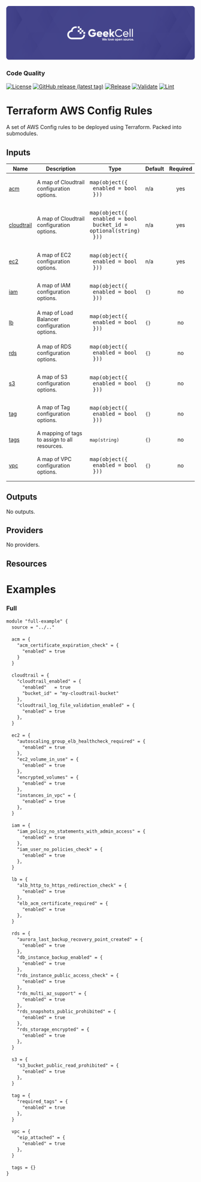 <!-- BEGIN_TF_DOCS -->
[![Geek Cell GmbH](https://raw.githubusercontent.com/geekcell/.github/main/geekcell-github-banner.png)](https://www.geekcell.io/)

### Code Quality
[![License](https://img.shields.io/github/license/geekcell/terraform-aws-config-rules)](https://github.com/geekcell/terraform-aws-config-rules/blob/master/LICENSE)
[![GitHub release (latest tag)](https://img.shields.io/github/v/release/geekcell/terraform-aws-config-rules?logo=github&sort=semver)](https://github.com/geekcell/terraform-aws-config-rules/releases)
[![Release](https://github.com/geekcell/terraform-aws-config-rules/actions/workflows/release.yaml/badge.svg)](https://github.com/geekcell/terraform-aws-config-rules/actions/workflows/release.yaml)
[![Validate](https://github.com/geekcell/terraform-aws-config-rules/actions/workflows/validate.yaml/badge.svg)](https://github.com/geekcell/terraform-aws-config-rules/actions/workflows/validate.yaml)
[![Lint](https://github.com/geekcell/terraform-aws-config-rules/actions/workflows/linter.yaml/badge.svg)](https://github.com/geekcell/terraform-aws-config-rules/actions/workflows/linter.yaml)

<!--
Comment in if Bridgecrew is configured

### Security
[![Infrastructure Tests](https://www.bridgecrew.cloud/badges/github/geekcell/terraform-aws-config-rules/general)](https://www.bridgecrew.cloud/link/badge?vcs=github&fullRepo=geekcell%2Fterraform-aws-config-rules&benchmark=INFRASTRUCTURE+SECURITY)

#### Cloud
[![Infrastructure Tests](https://www.bridgecrew.cloud/badges/github/geekcell/terraform-aws-config-rules/cis_aws)](https://www.bridgecrew.cloud/link/badge?vcs=github&fullRepo=geekcell%2Fterraform-aws-config-rules&benchmark=CIS+AWS+V1.2)
[![Infrastructure Tests](https://www.bridgecrew.cloud/badges/github/geekcell/terraform-aws-config-rules/cis_aws_13)](https://www.bridgecrew.cloud/link/badge?vcs=github&fullRepo=geekcell%2Fterraform-aws-config-rules&benchmark=CIS+AWS+V1.3)
[![Infrastructure Tests](https://www.bridgecrew.cloud/badges/github/geekcell/terraform-aws-config-rules/cis_azure)](https://www.bridgecrew.cloud/link/badge?vcs=github&fullRepo=geekcell%2Fterraform-aws-config-rules&benchmark=CIS+AZURE+V1.1)
[![Infrastructure Tests](https://www.bridgecrew.cloud/badges/github/geekcell/terraform-aws-config-rules/cis_azure_13)](https://www.bridgecrew.cloud/link/badge?vcs=github&fullRepo=geekcell%2Fterraform-aws-config-rules&benchmark=CIS+AZURE+V1.3)
[![Infrastructure Tests](https://www.bridgecrew.cloud/badges/github/geekcell/terraform-aws-config-rules/cis_gcp)](https://www.bridgecrew.cloud/link/badge?vcs=github&fullRepo=geekcell%2Fterraform-aws-config-rules&benchmark=CIS+GCP+V1.1)

##### Container
[![Infrastructure Tests](https://www.bridgecrew.cloud/badges/github/geekcell/terraform-aws-config-rules/cis_kubernetes_16)](https://www.bridgecrew.cloud/link/badge?vcs=github&fullRepo=geekcell%2Fterraform-aws-config-rules&benchmark=CIS+KUBERNETES+V1.6)
[![Infrastructure Tests](https://www.bridgecrew.cloud/badges/github/geekcell/terraform-aws-config-rules/cis_eks_11)](https://www.bridgecrew.cloud/link/badge?vcs=github&fullRepo=geekcell%2Fterraform-aws-config-rules&benchmark=CIS+EKS+V1.1)
[![Infrastructure Tests](https://www.bridgecrew.cloud/badges/github/geekcell/terraform-aws-config-rules/cis_gke_11)](https://www.bridgecrew.cloud/link/badge?vcs=github&fullRepo=geekcell%2Fterraform-aws-config-rules&benchmark=CIS+GKE+V1.1)
[![Infrastructure Tests](https://www.bridgecrew.cloud/badges/github/geekcell/terraform-aws-config-rules/cis_kubernetes)](https://www.bridgecrew.cloud/link/badge?vcs=github&fullRepo=geekcell%2Fterraform-aws-config-rules&benchmark=CIS+KUBERNETES+V1.5)

#### Data protection
[![Infrastructure Tests](https://www.bridgecrew.cloud/badges/github/geekcell/terraform-aws-config-rules/soc2)](https://www.bridgecrew.cloud/link/badge?vcs=github&fullRepo=geekcell%2Fterraform-aws-config-rules&benchmark=SOC2)
[![Infrastructure Tests](https://www.bridgecrew.cloud/badges/github/geekcell/terraform-aws-config-rules/pci)](https://www.bridgecrew.cloud/link/badge?vcs=github&fullRepo=geekcell%2Fterraform-aws-config-rules&benchmark=PCI-DSS+V3.2)
[![Infrastructure Tests](https://www.bridgecrew.cloud/badges/github/geekcell/terraform-aws-config-rules/pci_dss_v321)](https://www.bridgecrew.cloud/link/badge?vcs=github&fullRepo=geekcell%2Fterraform-aws-config-rules&benchmark=PCI-DSS+V3.2.1)
[![Infrastructure Tests](https://www.bridgecrew.cloud/badges/github/geekcell/terraform-aws-config-rules/iso)](https://www.bridgecrew.cloud/link/badge?vcs=github&fullRepo=geekcell%2Fterraform-aws-config-rules&benchmark=ISO27001)
[![Infrastructure Tests](https://www.bridgecrew.cloud/badges/github/geekcell/terraform-aws-config-rules/nist)](https://www.bridgecrew.cloud/link/badge?vcs=github&fullRepo=geekcell%2Fterraform-aws-config-rules&benchmark=NIST-800-53)
[![Infrastructure Tests](https://www.bridgecrew.cloud/badges/github/geekcell/terraform-aws-config-rules/hipaa)](https://www.bridgecrew.cloud/link/badge?vcs=github&fullRepo=geekcell%2Fterraform-aws-config-rules&benchmark=HIPAA)
[![Infrastructure Tests](https://www.bridgecrew.cloud/badges/github/geekcell/terraform-aws-config-rules/fedramp_moderate)](https://www.bridgecrew.cloud/link/badge?vcs=github&fullRepo=geekcell%2Fterraform-aws-config-rules&benchmark=FEDRAMP+%28MODERATE%29)

-->

# Terraform AWS Config Rules

A set of AWS Config rules to be deployed using Terraform. Packed into submodules.

## Inputs

| Name | Description | Type | Default | Required |
|------|-------------|------|---------|:--------:|
| <a name="input_acm"></a> [acm](#input\_acm) | A map of Cloudtrail configuration options. | <pre>map(object({<br>    enabled = bool<br>  }))</pre> | n/a | yes |
| <a name="input_cloudtrail"></a> [cloudtrail](#input\_cloudtrail) | A map of Cloudtrail configuration options. | <pre>map(object({<br>    enabled   = bool<br>    bucket_id = optional(string)<br>  }))</pre> | n/a | yes |
| <a name="input_ec2"></a> [ec2](#input\_ec2) | A map of EC2 configuration options. | <pre>map(object({<br>    enabled = bool<br>  }))</pre> | n/a | yes |
| <a name="input_iam"></a> [iam](#input\_iam) | A map of IAM configuration options. | <pre>map(object({<br>    enabled = bool<br>  }))</pre> | `{}` | no |
| <a name="input_lb"></a> [lb](#input\_lb) | A map of Load Balancer configuration options. | <pre>map(object({<br>    enabled = bool<br>  }))</pre> | `{}` | no |
| <a name="input_rds"></a> [rds](#input\_rds) | A map of RDS configuration options. | <pre>map(object({<br>    enabled = bool<br>  }))</pre> | `{}` | no |
| <a name="input_s3"></a> [s3](#input\_s3) | A map of S3 configuration options. | <pre>map(object({<br>    enabled = bool<br>  }))</pre> | `{}` | no |
| <a name="input_tag"></a> [tag](#input\_tag) | A map of Tag configuration options. | <pre>map(object({<br>    enabled = bool<br>  }))</pre> | `{}` | no |
| <a name="input_tags"></a> [tags](#input\_tags) | A mapping of tags to assign to all resources. | `map(string)` | `{}` | no |
| <a name="input_vpc"></a> [vpc](#input\_vpc) | A map of VPC configuration options. | <pre>map(object({<br>    enabled = bool<br>  }))</pre> | `{}` | no |

## Outputs

No outputs.

## Providers

No providers.

## Resources


# Examples
### Full
```hcl
module "full-example" {
  source = "../.."

  acm = {
    "acm_certificate_expiration_check" = {
      "enabled" = true
    }
  }

  cloudtrail = {
    "cloudtrail_enabled" = {
      "enabled"   = true
      "bucket_id" = "my-cloudtrail-bucket"
    },
    "cloudtrail_log_file_validation_enabled" = {
      "enabled" = true
    },
  }

  ec2 = {
    "autoscaling_group_elb_healthcheck_required" = {
      "enabled" = true
    },
    "ec2_volume_in_use" = {
      "enabled" = true
    },
    "encrypted_volumes" = {
      "enabled" = true
    },
    "instances_in_vpc" = {
      "enabled" = true
    },
  }

  iam = {
    "iam_policy_no_statements_with_admin_access" = {
      "enabled" = true
    },
    "iam_user_no_policies_check" = {
      "enabled" = true
    },
  }

  lb = {
    "alb_http_to_https_redirection_check" = {
      "enabled" = true
    },
    "elb_acm_certificate_required" = {
      "enabled" = true
    },
  }

  rds = {
    "aurora_last_backup_recovery_point_created" = {
      "enabled" = true
    },
    "db_instance_backup_enabled" = {
      "enabled" = true
    },
    "rds_instance_public_access_check" = {
      "enabled" = true
    },
    "rds_multi_az_support" = {
      "enabled" = true
    },
    "rds_snapshots_public_prohibited" = {
      "enabled" = true
    },
    "rds_storage_encrypted" = {
      "enabled" = true
    },
  }

  s3 = {
    "s3_bucket_public_read_prohibited" = {
      "enabled" = true
    },
  }

  tag = {
    "required_tags" = {
      "enabled" = true
    },
  }

  vpc = {
    "eip_attached" = {
      "enabled" = true
    },
  }

  tags = {}
}
```
<!-- END_TF_DOCS -->
